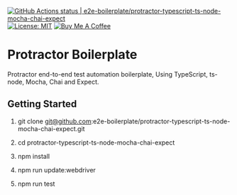 [![GitHub Actions status | e2e-boilerplate/protractor-typescript-ts-node-mocha-chai-expect](https://github.com/e2e-boilerplate/protractor-typescript-ts-node-mocha-chai-expect/workflows/protractor-typescript-ts-node-mocha-chai-expect/badge.svg)](https://github.com/e2e-boilerplate/protractor-typescript-ts-node-mocha-chai-expect/actions?workflow=protractor-typescript-ts-node-mocha-chai-expect) [![License: MIT](https://img.shields.io/badge/License-MIT-yellow.svg)](https://opensource.org/licenses/MIT) [![Buy Me A Coffee](https://img.shields.io/badge/buy-me%20coffee-orange)](https://www.buymeacoffee.com/xgirma)

# Protractor Boilerplate

Protractor end-to-end test automation boilerplate, Using TypeScript, ts-node, Mocha, Chai and Expect.

## Getting Started

1. git clone git@github.com:e2e-boilerplate/protractor-typescript-ts-node-mocha-chai-expect.git

2. cd protractor-typescript-ts-node-mocha-chai-expect

3. npm install

4. npm run update:webdriver

5. npm run test
